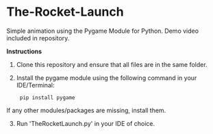 # The-Rocket-Launch
Simple animation using the Pygame Module for Python.
Demo video included in repository.

**Instructions**

1. Clone this repository and ensure that all files are in the same folder.

2. Install the pygame module using the following command in your IDE/Terminal:

        pip install pygame
If any other modules/packages are missing, install them.
        
3. Run 'TheRocketLaunch.py' in your IDE of choice.
